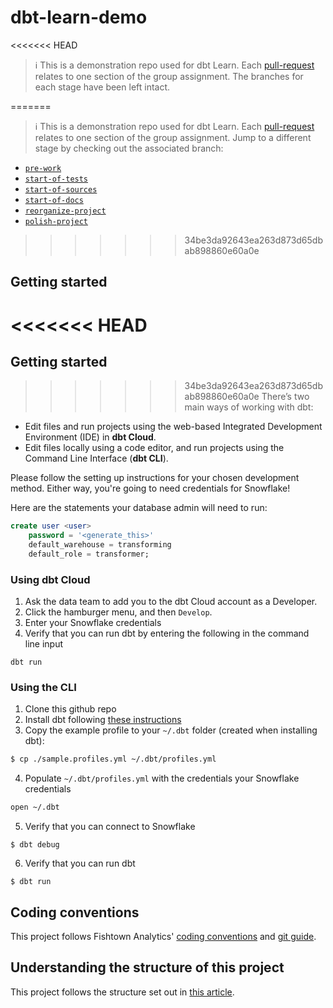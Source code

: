 # dbt-learn-demo

<<<<<<< HEAD
> ℹ️ This is a demonstration repo used for dbt Learn. Each [pull-request](https://github.com/fishtown-analytics/dbt-learn-demo/pulls?q=is%3Apr+is%3Amerged+) relates to one section of the group assignment. The branches for each stage have been left intact.

=======
> ℹ️ This is a demonstration repo used for dbt Learn. Each [pull-request](https://github.com/fishtown-analytics/dbt-learn-demo/pulls?q=is%3Apr+is%3Amerged+) relates to one section of the group assignment. Jump to a different stage by checking out the associated branch:

- [`pre-work`](https://github.com/fishtown-analytics/dbt-learn-demo-v2/tree/pre-work)
- [`start-of-tests`](https://github.com/fishtown-analytics/dbt-learn-demo-v2/tree/start-of-tests)
- [`start-of-sources`](https://github.com/fishtown-analytics/dbt-learn-demo-v2/tree/start-of-sources)
- [`start-of-docs`](https://github.com/fishtown-analytics/dbt-learn-demo-v2/tree/start-of-docs)
- [`reorganize-project`](https://github.com/fishtown-analytics/dbt-learn-demo-v2/tree/reorganize-project)
- [`polish-project`](https://github.com/fishtown-analytics/dbt-learn-demo-v2/tree/polish-project)
>>>>>>> 34be3da92643ea263d873d65dbab898860e60a0e

## Getting started

<<<<<<< HEAD
=======
## Getting started

>>>>>>> 34be3da92643ea263d873d65dbab898860e60a0e
There’s two main ways of working with dbt:
* Edit files and run projects using the web-based Integrated Development Environment (IDE) in **dbt Cloud**.
* Edit files locally using a code editor, and run projects using the Command Line Interface (**dbt CLI**).

Please follow the setting up instructions for your chosen development method. Either way, you're going to need credentials for Snowflake!

Here are the statements your database admin will need to run:
```sql
create user <user>
    password = '<generate_this>'
    default_warehouse = transforming
    default_role = transformer;
```

### Using dbt Cloud
1. Ask the data team to add you to the dbt Cloud account as a Developer.
2. Click the hamburger menu, and then `Develop`.
3. Enter your Snowflake credentials
4. Verify that you can run dbt by entering the following in the command line input
```
dbt run
```

### Using the CLI
1. Clone this github repo
2. Install dbt following [these instructions](https://docs.getdbt.com/docs/installation)
3. Copy the example profile to your `~/.dbt` folder (created when installing dbt):
```bash
$ cp ./sample.profiles.yml ~/.dbt/profiles.yml
```
4. Populate `~/.dbt/profiles.yml` with the credentials your Snowflake credentials
```bash
open ~/.dbt
```
5. Verify that you can connect to Snowflake
```
$ dbt debug
```
6. Verify that you can run dbt
```
$ dbt run
```

## Coding conventions
This project follows Fishtown Analytics' [coding conventions](https://github.com/fishtown-analytics/corp/blob/master/dbt_coding_conventions.md) and [git guide](https://github.com/fishtown-analytics/corp/blob/master/git-guide.md).

## Understanding the structure of this project
This project follows the structure set out in [this article](https://discourse.getdbt.com/t/how-we-structure-our-dbt-projects/355).
